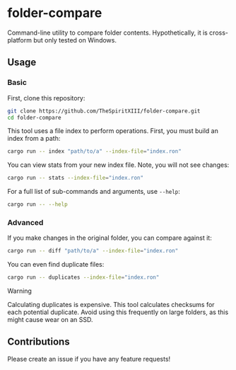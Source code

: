 # folder-compare

Command-line utility to compare folder contents. Hypothetically, it is cross-platform but only tested on Windows.

## Usage

### Basic

First, clone this repository:

```bash
git clone https://github.com/TheSpiritXIII/folder-compare.git
cd folder-compare
```

This tool uses a file index to perform operations. First, you must build an index from a path:

```bash
cargo run -- index "path/to/a" --index-file="index.ron"
```

You can view stats from your new index file. Note, you will not see changes:

```bash
cargo run -- stats --index-file="index.ron"
```

For a full list of sub-commands and arguments, use `--help`:

```bash
cargo run -- --help
```

### Advanced

If you make changes in the original folder, you can compare against it:

```bash
cargo run -- diff "path/to/a" --index-file="index.ron"
```

You can even find duplicate files:

```bash
cargo run -- duplicates --index-file="index.ron"
```

> [!WARNING]
> Calculating duplicates is expensive. This tool calculates checksums for each potential duplicate. Avoid using this frequently on large folders, as this might cause wear on an SSD.

## Contributions

Please create an issue if you have any feature requests!
